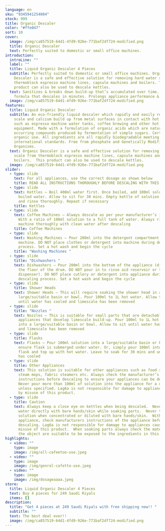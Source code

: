 ```yaml
---
language: en
sku: "9345941254084"
stock: 999
title: Organic Descaler
color: "#ffe047"
sort: 10
cover:
  image: /img/ca857519-64d1-4fd9-926e-771baf2df724-modified.png
  title: Organic Descaler
  text: Perfectly suited to domestic or small office machines.
introduction:
  introLine: ""
  label: ""
  title: Liquid Organic Descaler 4 Pieces
  subtitle: Perfectly suited to domestic or small office machines. Organic
    Descaler is a safe and effective solution for removing hard water scale from
    thermoblock espresso machine lines, capsule machines and boilers. This
    product can also be used to descale kettles.
  text: Sanitizes & breaks down build-up that’s accumulated over time. Fast acting
    formula that descales in minutes. Prolongs appliance performance & life-time
  image: /img/ca857519-64d1-4fd9-926e-771baf2df724-modified.png
features:
  title: Liquid Organic Descaler
  subtitle: An eco-friendly liquid descaler which rapidly and easily removes lime
    scale and calcium build up from metal surfaces in contact with hot water
    such as espresso machine water tanks, coffee brewing and other hot water
    equipment. Made with a formulation of organic acids which are naturally
    occurring compounds produced by fermentation of simple sugars. Certified for
    organic use. All ingredients are all rapidly biodegradable meeting
    international standards. Free from phosphate and Genetically Modified
    Organisms.
  text: Organic Descaler is a safe and effective solution for removing hard water
    scale from thermoblock espresso machine lines, capsule machines and
    boilers.  This product can also be used to descale kettles.
  image: /img/ca857519-64d1-4fd9-926e-771baf2df724-modified.png
slider:
  - type: slide
    text: For all appliances, use the correct dosage as shown below
    title: READ ALL INSTRUCTIONS THOROUGHLY BEFORE DESCALING WITH THIS PRODUCT.
  - type: slide
    text: Kettles – Boil 400ml water first. Once boiled, add 100ml solution to the
      boiled water. Allow to sit for 30 mins. Empty kettle of solution and water
      and rinse thoroughly. Repeat if necessary
    title: Kettles
  - type: slide
    text: Coffee Machines – Always descale as per your manufacturer’s instructions.
      With a ratio of 100ml solution to a full tank of water. Always rinse the
      machine thoroughly with clean water after descaling
    title: Coffee Machines
  - type: slide
    text: Washing Machines – Pour 200ml into the detergent compartment of your
      machine. DO NOT place clothes or detergent into machine during descaling
      process. Set a hot wash and begin the cycle
    title: "Washing Machines "
  - type: slide
    title: "Dishwashers "
    text: Dishwashers – Pour 200ml into the bottom of the appliance (directly on to
      the floor of the drum. DO NOT pour in to rinse aid reservoir or tablet
      dispenser). DO NOT place cutlery or detergent into appliance during
      descaling process. Set a hot wash and begin the cycle
  - type: slide
    title: Shower Heads
    text: Shower Heads – This will require soaking the shower head in a
      large/suitable basin or bowl. Pour 100ml to 1L hot water. Allow to sit
      until water has cooled and limescale has been removed
  - type: slide
    title: "Nozzles "
    text: Nozzles – This is suitable for small parts that are detachable from
      appliances that develop limescale build-up. Pour 100ml to 1L hot water
      into a large/suitable basin or bowl. Allow to sit until water has cooled
      and limescale has been removed
  - type: slide
    title: Flasks
    text: Flasks – Pour 100ml solution into a large/suitable basin or bowl and
      ensure flask is submerged under water. Or, simply pour 100ml into the
      flask and top up with hot water. Leave to soak for 30 mins and until water
      has cooled
  - type: slide
    title: Other Appliances
    text: This solution is suitable for other appliances such as food steamers,
      steam mops, fabric steamers etc. Always check the manufacturer’s
      instructions before descaling to ensure your appliances can be descaled.
      Never pour more than 100ml of solution into the appliance for a descale
      unless specified. Lag6a is not responsible for damage to appliances caused
      by misuse of this product.
  - type: slide
    title: Caution
    text: Always keep a close eye on kettles when being descaled.  Never touch hot
      water directly with bare hands/skin while soaking parts.  Never touch
      solution when concentrated or diluted with bare hands/skin.  With every
      appliance, check manufacturers instructions of the appliance before
      descaling. Lag6a is not responsible for damage to appliances caused by
      misuse of this product.  When soaking parts always check the materials of
      the object are suitable to be exposed to the ingredients in this product.
highlights:
  - video: ""
    type: image
    image: /img/all-cafeetoo-use.jpeg
  - video: ""
    type: image
    image: /img/genral-cafetto-use.jpeg
  - video: ""
    type: image
    image: /img/dosageaaaa.jpeg
store:
  title: Liquid Organic Descaler 4 Pieces
  text: Buy 4 pieces for 249 Saudi Riyals
  items: []
description:
  title: "Get 4 pieces at 249 Saudi Riyals with free shipping now!! "
  subtitle: ""
  text: The best deal ever!!
  image: /img/ca857519-64d1-4fd9-926e-771baf2df724-modified.png
---
```

